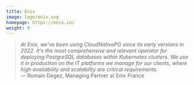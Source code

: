 ```yaml
---
title: Enix
image: logo/enix.svg
homepage: https://enix.io/
weight: 9
---
```


> _At Enix, we've been using CloudNativePG since its early versions in 2022. 
It's the most comprehensive and relevant operator for deploying PostgreSQL 
databases within Kubernetes clusters. We use it in production on the IT 
platforms we manage for our clients, where high availability and scalability 
are critical requirements._ 
\
— Romain Degez, Managing Partner at Enix France
